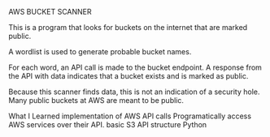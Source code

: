 AWS BUCKET SCANNER

This is a program that looks for buckets on the internet that are marked public. 


A wordlist is used to generate probable bucket names.

For each word, an API call is made to the bucket endpoint. A response from the API with data
indicates that a bucket exists and is marked as public.

Because this scanner finds data, this is not an indication of a security hole.
Many public buckets at AWS are meant to be public.


What I Learned
implementation of AWS API calls
Programatically access AWS services over their API.
basic S3 API structure
Python
